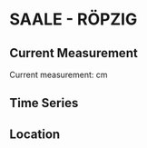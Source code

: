 # SAALE - RÖPZIG

## Current Measurement

Current measurement: <Value topic="rivers/pegel-online/SAALE/ROEPZIG/measurementValue"/> cm

## Time Series

<TimeSeries topic="rivers/pegel-online/SAALE/ROEPZIG/measurementValue" period="week" />

## Location

<WorldMap>
  <Marker lat="51.435071432804264" lon="11.944651798066399" labelTopic="rivers/pegel-online/SAALE/ROEPZIG/measurementValue" />
</WorldMap>
